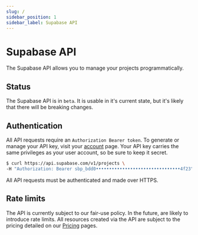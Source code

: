 ```yaml
---
slug: /
sidebar_position: 1
sidebar_label: Supabase API
---
```


# Supabase API

The Supabase API allows you to manage your projects programmatically.

## Status

The Supabase API is in `beta`. It is usable in it's current state, but it's likely that there will be breaking changes.

## Authentication

All API requests require an `Authorization Bearer token`.
To generate or manage your API key, visit your [account](https://app.supabase.com/account/tokens) page.
Your API key carries the same privileges as your user account, so be sure to keep it secret.

```bash
$ curl https://api.supabase.com/v1/projects \
-H "Authorization: Bearer sbp_bdd0••••••••••••••••••••••••••••••••4f23"
```

All API requests must be authenticated and made over HTTPS.

## Rate limits

The API is currently subject to our fair-use policy. In the future, are likely to introduce rate limits.
All resources created via the API are subject to the pricing detailed on our [Pricing](https://supabase.com/pricing) pages.
